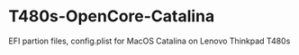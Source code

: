 # T480s-OpenCore-Catalina
EFI partion files, config.plist for MacOS Catalina on Lenovo Thinkpad T480s
